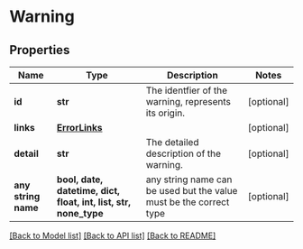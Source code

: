 # Warning


## Properties
Name | Type | Description | Notes
------------ | ------------- | ------------- | -------------
**id** | **str** | The identfier of the warning, represents its origin. | [optional] 
**links** | [**ErrorLinks**](ErrorLinks.md) |  | [optional] 
**detail** | **str** | The detailed description of the warning. | [optional] 
**any string name** | **bool, date, datetime, dict, float, int, list, str, none_type** | any string name can be used but the value must be the correct type | [optional]

[[Back to Model list]](../README.md#documentation-for-models) [[Back to API list]](../README.md#documentation-for-api-endpoints) [[Back to README]](../README.md)


